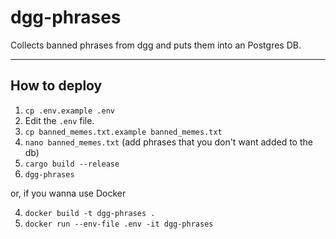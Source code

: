 # dgg-phrases

Collects banned phrases from dgg and puts them into an Postgres DB.

---

## How to deploy

1. ```cp .env.example .env```
2. Edit the ```.env``` file.
3. ```cp banned_memes.txt.example banned_memes.txt```
4. ```nano banned_memes.txt``` (add phrases that you don't want added to the db)
5. ```cargo build --release```
6. ```dgg-phrases```

or, if you wanna use Docker

4. ```docker build -t dgg-phrases .```
5. ```docker run --env-file .env -it dgg-phrases```